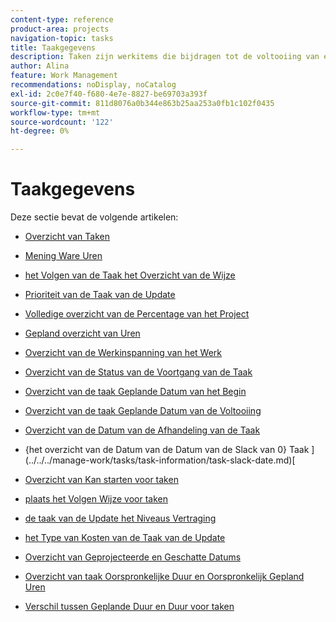 ```yaml
---
content-type: reference
product-area: projects
navigation-topic: tasks
title: Taakgegevens
description: Taken zijn werkitems die bijdragen tot de voltooiing van een project in Adobe Workfront. In de volgende artikelen vindt u meer informatie over taken.
author: Alina
feature: Work Management
recommendations: noDisplay, noCatalog
exl-id: 2c0e7f40-f680-4e7e-8827-be69703a393f
source-git-commit: 811d8076a0b344e863b25aa253a0fb1c102f0435
workflow-type: tm+mt
source-wordcount: '122'
ht-degree: 0%

---
```


# Taakgegevens

Deze sectie bevat de volgende artikelen:

* [ Overzicht van Taken ](../../../manage-work/tasks/task-information/tasks-overview.md)
* [ Mening Ware Uren ](../../../manage-work/tasks/task-information/actual-hours.md)
* [ het Volgen van de Taak het Overzicht van de Wijze ](../../../manage-work/tasks/task-information/task-tracking-mode.md)
* [ Prioriteit van de Taak van de Update ](../../../manage-work/tasks/task-information/task-priority.md)
* [ Volledige overzicht van de Percentage van het Project ](../../../manage-work/tasks/task-information/project-percent-complete.md)
* [ Gepland overzicht van Uren ](../../../manage-work/tasks/task-information/planned-hours.md)
* [ Overzicht van de Werkinspanning van het Werk ](../../../manage-work/tasks/task-information/work-effort.md)
* [ Overzicht van de Status van de Voortgang van de Taak ](../../../manage-work/tasks/task-information/task-progress-status.md)
* [ Overzicht van de taak Geplande Datum van het Begin ](../../../manage-work/tasks/task-information/task-planned-start-date.md)
* [ Overzicht van de taak Geplande Datum van de Voltooiing ](../../../manage-work/tasks/task-information/task-planned-completion-date.md)
* [ Overzicht van de Datum van de Afhandeling van de Taak ](../../../manage-work/tasks/task-information/handoff-task-date.md)
* {het overzicht van de Datum van de Datum van de Slack van 0} Taak ](../../../manage-work/tasks/task-information/task-slack-date.md)[
* [ Overzicht van Kan starten voor taken ](../../../manage-work/tasks/task-information/can-start-task-overview.md)
* [ plaats het Volgen Wijze voor taken ](../../../manage-work/tasks/task-information/set-tracking-mode-for-tasks.md)
* [ de taak van de Update het Niveaus Vertraging ](../../../manage-work/tasks/task-information/task-leveling-delay.md)
* [ het Type van Kosten van de Taak van de Update ](../../../manage-work/tasks/task-information/update-task-cost-type.md)
* [ Overzicht van Geprojecteerde en Geschatte Datums ](../../../manage-work/tasks/task-information/differentiate-projected-estimated-dates.md)
* [ Overzicht van taak Oorspronkelijke Duur en Oorspronkelijk Gepland Uren ](../../../manage-work/tasks/task-information/task-original-duration-and-original-planned-hours.md)
* [Verschil tussen Geplande Duur en Duur voor taken](../../../manage-work/tasks/task-information/planned-duration-vs-duration-for-tasks.md)

  <!--
  <li><a href="../../../manage-work/tasks/task-information/project-task-issue-dates.md">Overview of project, task, and issue dates</a> </li>
  -->
